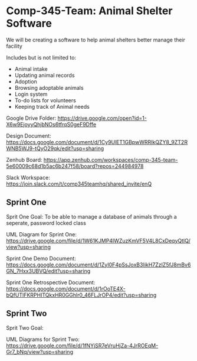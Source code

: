 # Comp-345-Team: Animal Shelter Software
We will be creating a software to help animal shelters better manage their facility

Includes but is not limited to:
- Animal intake
- Updating animal records
- Adoption
- Browsing adoptable animals
- Login system
- To-do lists for volunteers
- Keeping track of Animal needs


Google Drive Folder:
https://drive.google.com/open?id=1-X6w9EjoyyQhjbNOs6tfrqS0geF9Dffe

Design Document:
https://docs.google.com/document/d/1Cy9UlET1GBpwWRRIkQZY8_9ZT2RWNB5WJ9-tQyO29qk/edit?usp=sharing

Zenhub Board:
https://app.zenhub.com/workspaces/comp-345-team-5e60009c68d1b5ac6b247f58/board?repos=244984978

Slack Workspace:
https://join.slack.com/t/comp345teamhq/shared_invite/enQ

## Sprint One
Sprit One Goal: To be able to manage a database of animals through a seperate, password locked class

UML Diagram for Sprint One:
https://drive.google.com/file/d/1W61KJMP4IWZuzKmVF5V4L8CxDeqyQtlQ/view?usp=sharing

Sprint One Demo Document:
https://docs.google.com/document/d/1ZyI0F4pSsJoxB3IikH7ZzIZ5fJ8mBv6GN_7Hxx3UBVQ/edit?usp=sharing

Sprint One Retrospective Document:
https://docs.google.com/document/d/1rOoTE4X-bQfUTIFKRPHITQkxHR0GGhlr0_46FLJrOP4/edit?usp=sharing

## Sprint Two
Sprit Two Goal: 

UML Diagrams for Sprint Two:
https://drive.google.com/file/d/1fNYjSR7eVruHjZa-4JrROEqM-Gr7_bNq/view?usp=sharing

